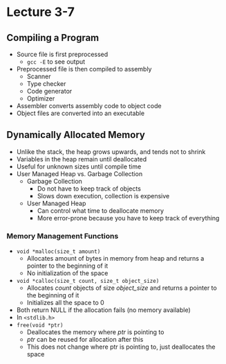 # Lecture 3-7

## Compiling a Program
- Source file is first preprocessed
    + `gcc -E` to see output
- Preprocessed file is then compiled to assembly
    + Scanner
    + Type checker
    + Code generator
    + Optimizer
- Assembler converts assembly code to object code
- Object files are converted into an executable

## Dynamically Allocated Memory
- Unlike the stack, the heap grows upwards, and tends not to shrink
- Variables in the heap remain until deallocated 
- Useful for unknown sizes until compile time
- User Managed Heap vs. Garbage Collection 
    + Garbage Collection
        * Do not have to keep track of objects
        * Slows down execution, collection is expensive
    + User Managed Heap
        * Can control what time to deallocate memory
        * More error-prone because you have to keep track of everything

### Memory Management Functions
- `void *malloc(size_t amount)`
    + Allocates amount of bytes in memory from heap and returns a pointer to the beginning of it
    + No initialization of the space
- `void *calloc(size_t count, size_t object_size)`
    + Allocates *count* objects of size *object_size* and returns a pointer to the beginning of it
    + Initializes all the space to 0
- Both return NULL if the allocation fails (no memory available)
- In `<stdlib.h>`
- `free(void *ptr)`
    + Deallocates the memory where *ptr* is pointing to
    + *ptr* can be reused for allocation after this
    + This does not change where ptr is pointing to, just deallocates the space

